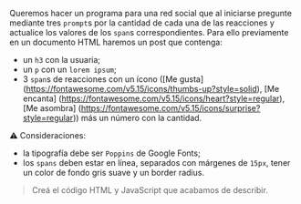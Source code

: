 Queremos hacer un programa para una red social que al iniciarse pregunte mediante tres `prompt`s por la cantidad de cada una de las reacciones y actualice los valores de los `span`s correspondientes.
Para ello previamente en un documento HTML haremos un post que contenga:

- un `h3` con la usuaria;
- un `p` con un `lorem ipsum`;
- 3 `span`s de reacciones con un ícono ([Me gusta] (https://fontawesome.com/v5.15/icons/thumbs-up?style=solid), [Me encanta] (https://fontawesome.com/v5.15/icons/heart?style=regular), [Me asombra] (https://fontawesome.com/v5.15/icons/surprise?style=regular)) más un número con la cantidad.

:warning: Consideraciones:

- la tipografía debe ser `Poppins` de Google Fonts;
- los `spans` deben estar en línea, separados con márgenes de `15px`, tener un color de fondo gris suave y un border radius.

> Creá el código HTML y JavaScript que acabamos de describir.